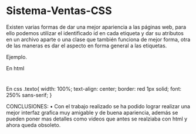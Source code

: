 # Sistema-Ventas-CSS
Existen varias formas de dar una mejor apariencia a las páginas web, para ello podemos utilizar el identificado id en cada etiqueta y dar su atributos en un archivo aparte o una clase que también funciona de mejor forma, otra de las maneras es dar el aspecto en forma general a las etiquetas.

Ejemplo.

En html
<h1 class=”texto”></h1>
En css
.texto{
    width: 100%;
    text-align: center;
    border: red 1px solid;
    font: 250% sans-serif;
}

 
CONCLUSIONES:
• Con el trabajo realizado se ha podido lograr realizar una mejor interfaz grafica muy amigable y de buena apariencia, además se pueden poner mas detalles como videos que antes se realziaba con html y ahora queda obsoleto.
